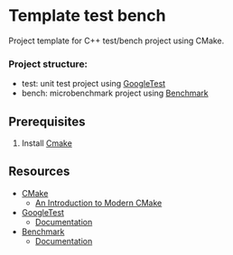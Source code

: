# Template test bench
Project template for C++ test/bench project using CMake.

### Project structure:
- test: unit test project using [GoogleTest][200]
- bench: microbenchmark project using [Benchmark][300]

## Prerequisites
1. Install [Cmake][100]

## Resources
* [CMake][100]
  * [An Introduction to Modern CMake](https://cliutils.gitlab.io/modern-cmake/)
* [GoogleTest][200]
  * [Documentation][201]
* [Benchmark][300]
  * [Documentation][301]

[100]: https://cmake.org/
[200]: https://github.com/google/googletest
[201]: https://google.github.io/googletest/
[300]: https://github.com/google/benchmark
[301]: https://google.github.io/benchmark/
